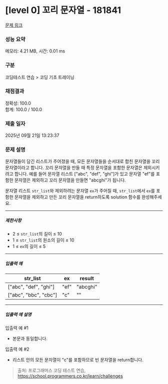 # [level 0] 꼬리 문자열 - 181841 

[문제 링크](https://school.programmers.co.kr/learn/courses/30/lessons/181841) 

### 성능 요약

메모리: 4.21 MB, 시간: 0.01 ms

### 구분

코딩테스트 연습 > 코딩 기초 트레이닝

### 채점결과

정확성: 100.0<br/>합계: 100.0 / 100.0

### 제출 일자

2025년 09월 21일 13:23:37

### 문제 설명

<p>문자열들이 담긴 리스트가 주어졌을 때, 모든 문자열들을 순서대로 합친 문자열을 꼬리 문자열이라고 합니다. 꼬리 문자열을 만들 때 특정 문자열을 포함한 문자열은 제외시키려고 합니다. 예를 들어 문자열 리스트 ["abc", "def", "ghi"]가 있고 문자열 "ef"를 포함한 문자열은 제외하고 꼬리 문자열을 만들면 "abcghi"가 됩니다.</p>

<p>문자열 리스트 <code>str_list</code>와 제외하려는 문자열 <code>ex</code>가 주어질 때, <code>str_list</code>에서 <code>ex</code>를 포함한 문자열을 제외하고 만든 꼬리 문자열을 return하도록 solution 함수를 완성해주세요.</p>

<hr>

<h5>제한사항</h5>

<ul>
<li>2 ≤ <code>str_list</code>의 길이 ≤ 10</li>
<li>1 ≤ <code>str_list</code>의 원소의 길이 ≤ 10</li>
<li>1 ≤ <code>ex</code>의 길이 ≤ 5</li>
</ul>

<hr>

<h5>입출력 예</h5>
<table class="table">
        <thead><tr>
<th>str_list</th>
<th>ex</th>
<th>result</th>
</tr>
</thead>
        <tbody><tr>
<td>["abc", "def", "ghi"]</td>
<td>"ef"</td>
<td>"abcghi"</td>
</tr>
<tr>
<td>["abc", "bbc", "cbc"]</td>
<td>"c"</td>
<td>""</td>
</tr>
</tbody>
      </table>
<hr>

<h5>입출력 예 설명</h5>

<p>입출력 예 #1</p>

<ul>
<li>본문과 동일합니다.</li>
</ul>

<p>입출력 예 #2</p>

<ul>
<li>리스트 안의 모든 문자열이 "c"를 포함하므로 빈 문자열을 return합니다.</li>
</ul>


> 출처: 프로그래머스 코딩 테스트 연습, https://school.programmers.co.kr/learn/challenges